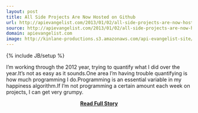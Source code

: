 ```yaml
---
layout: post
title: All Side Projects Are Now Hosted on Github
url: http://apievangelist.com/2013/01/02/all-side-projects-are-now-hosted-on-github/
source: http://apievangelist.com/2013/01/02/all-side-projects-are-now-hosted-on-github/
domain: apievangelist.com
image: http://kinlane-productions.s3.amazonaws.com/api-evangelist-site/blog/github-logo-basic.png
---
```

{% include JB/setup %}<p>I&rsquo;m working through the 2012 year, trying to quantify what I did over the year.It&rsquo;s not as easy as it sounds.One area I&rsquo;m having trouble quantifying is how much programming I do.Programming is an essential variable in my happiness algorithm.If I&rsquo;m not programming a certain amount each week on projects, I can get very grumpy.</p>
<center><p><a href="http://apievangelist.com/2013/01/02/all-side-projects-are-now-hosted-on-github/" style='padding:25px; font-sze:18px; font-weight: bold;'>Read Full Story</a></p></center>
